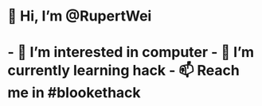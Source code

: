 <h1> 👋 Hi, I’m @RupertWei<h1/>
- 👀 I’m interested in computer
- 🌱 I’m currently learning hack
- 📫 Reach me in #blookethack
